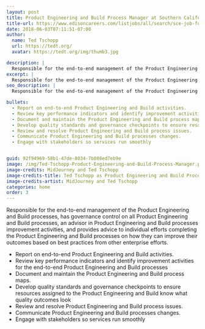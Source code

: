```yaml
---
layout: post
title: Product Engineering and Build Process Manager at Southern California Edison
title-url: https://www.edisoncareers.com/listjobs/all/search/sce-job-function/information-technology/
date: 2018-06-03T07:11:51-07:00
author:
  name: Ted Tschopp
  url: https://tedt.org/
  avatar: https://tedt.org/img/thumb3.jpg

description: |
  Responsible for the end-to-end management of the Product Engineering and Build processes, has governance control on all Product Engineering and Build processes, an advisor in Product Engineering and Build processes improvement activities, and provides advice to individual efforts completing the Product Engineering and Build processes on how they can improve their outcomes based on best practices from other enterprise efforts.
excerpt: |
  Responsible for the end-to-end management of the Product Engineering and Build processes, has governance control on all Product Engineering and Build processes, an advisor in Product Engineering and Build processes improvement activities, and provides advice to individual efforts completing the Product Engineering and Build processes on how they can improve their outcomes based on best practices from other enterprise efforts.   
seo_description: |
  Responsible for the end-to-end management of the Product Engineering and Build processes, has governance control on all Product Engineering and Build processes, an advisor in Product Engineering and Build processes improvement activities, and provides advice to individual efforts completing the Product Engineering and Build processes on how they can improve their outcomes based on best practices from other enterprise efforts.

bullets:
  - Report on end-to-end Product Engineering and Build activities.
  - Review key performance indicators and identify improvement activities for the end-to-end Product Engineering and Build processes
  - Document and maintain the Product Engineering and Build process maps.
  - Develop quality standards and governance checkpoints to ensure resources assigned to the Product Engineering and Build know what quality outcomes look
  - Review and resolve Product Engineering and Build process issues.
  - Communicate Product Engineering and Build processes changes.
  - Engage with stakeholders so services run smoothly


guid: 92f94969-58b1-47de-8034-7b808ed7eb9e
image: /img/Ted-Tschopp-Product-Engineering-and-Build-Process-Manager.png
image-credits: MidJourney and Ted Tschopp 
image-credits-title: Ted Tschopp as Product Engineering and Build Process Manager 
image-credits-artist: MidJourney and Ted Tschopp 
categories: home
order: 3
---
```



Responsible for the end-to-end management of the Product Engineering and Build processes, has governance control on all Product Engineering and Build processes, an advisor in Product Engineering and Build processes improvement activities, and provides advice to individual efforts completing the Product Engineering and Build processes on how they can improve their outcomes based on best practices from other enterprise efforts.

* Report on end-to-end Product Engineering and Build activities.
* Review key performance indicators and identify improvement activities for the end-to-end Product Engineering and Build processes
* Document and maintain the Product Engineering and Build process maps.
* Develop quality standards and governance checkpoints to ensure resources assigned to the Product Engineering and Build know what quality outcomes look
* Review and resolve Product Engineering and Build process issues.
* Communicate Product Engineering and Build processes changes.
* Engage with stakeholders so services run smoothly